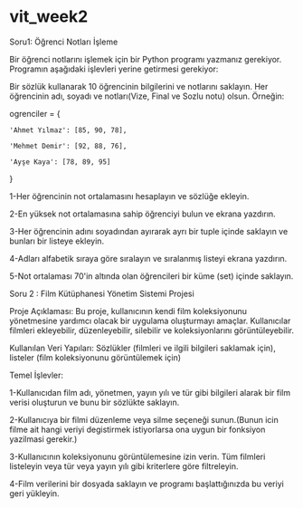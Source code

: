 # vit_week2


Soru1: Öğrenci Notları İşleme

Bir öğrenci notlarını işlemek için bir Python programı yazmanız gerekiyor. Programın aşağıdaki işlevleri yerine getirmesi gerekiyor:

Bir sözlük kullanarak 10 öğrencinin bilgilerini ve notlarını saklayın. Her öğrencinin adı, soyadı ve notları(Vize, Final ve Sozlu notu) olsun. Örneğin:


ogrenciler = {

    'Ahmet Yılmaz': [85, 90, 78],
    
    'Mehmet Demir': [92, 88, 76],
    
    'Ayşe Kaya': [78, 89, 95]
}


1-Her öğrencinin not ortalamasını hesaplayın ve sözlüğe ekleyin.

2-En yüksek not ortalamasına sahip öğrenciyi bulun ve ekrana yazdırın.

3-Her öğrencinin adını soyadından ayırarak ayrı bir tuple içinde saklayın ve bunları bir listeye ekleyin.

4-Adları alfabetik sıraya göre sıralayın ve sıralanmış listeyi ekrana yazdırın.

5-Not ortalaması 70'in altında olan öğrencileri bir küme (set) içinde saklayın.





Soru 2 : Film Kütüphanesi Yönetim Sistemi Projesi

Proje Açıklaması: Bu proje, kullanıcının kendi film koleksiyonunu yönetmesine yardımcı olacak bir uygulama oluşturmayı amaçlar. Kullanıcılar filmleri ekleyebilir, düzenleyebilir, silebilir ve koleksiyonlarını görüntüleyebilir.

Kullanılan Veri Yapıları: Sözlükler (filmleri ve ilgili bilgileri saklamak için), listeler (film koleksiyonunu görüntülemek için)

Temel İşlevler:

1-Kullanıcıdan film adı, yönetmen, yayın yılı ve tür gibi bilgileri alarak bir film verisi oluşturun ve bunu bir sözlükte saklayın.

2-Kullanıcıya bir filmi düzenleme veya silme seçeneği sunun.(Bunun icin filme ait hangi veriyi degistirmek istiyorlarsa ona uygun bir fonksiyon yazilmasi gerekir.)

3-Kullanıcının koleksiyonunu görüntülemesine izin verin. Tüm filmleri listeleyin veya tür veya yayın yılı gibi kriterlere göre filtreleyin.

4-Film verilerini bir dosyada saklayın ve programı başlattığınızda bu veriyi geri yükleyin.






